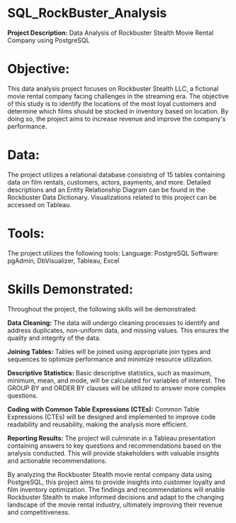 # SQL_RockBuster_Analysis
**Project Description:** Data Analysis of Rockbuster Stealth Movie Rental Company using PostgreSQL

# Objective:
This data analysis project focuses on Rockbuster Stealth LLC, a fictional movie rental company facing challenges in the streaming era. The objective of this study is to identify the locations of the most loyal customers and determine which films should be stocked in inventory based on location. By doing so, the project aims to increase revenue and improve the company's performance.

# Data:
The project utilizes a relational database consisting of 15 tables containing data on film rentals, customers, actors, payments, and more. Detailed descriptions and an Entity Relationship Diagram can be found in the Rockbuster Data Dictionary. Visualizations related to this project can be accessed on Tableau.

# Tools:

The project utilizes the following tools:
Language: PostgreSQL
Software: pgAdmin, DbVisualizer, Tableau, Excel

# **Skills Demonstrated:**
Throughout the project, the following skills will be demonstrated:

**Data Cleaning:** The data will undergo cleaning processes to identify and address duplicates, non-uniform data, and missing values. This ensures the quality and integrity of the data.

**Joining Tables:** Tables will be joined using appropriate join types and sequences to optimize performance and minimize resource utilization.

**Descriptive Statistics:** Basic descriptive statistics, such as maximum, minimum, mean, and mode, will be calculated for variables of interest. The GROUP BY and ORDER BY clauses will be utilized to answer more complex questions.

**Coding with Common Table Expressions (CTEs):** Common Table Expressions (CTEs) will be designed and implemented to improve code readability and reusability, making the analysis more efficient.

**Reporting Results:** The project will culminate in a Tableau presentation containing answers to key questions and recommendations based on the analysis conducted. This will provide stakeholders with valuable insights and actionable recommendations.

By analyzing the Rockbuster Stealth movie rental company data using PostgreSQL, this project aims to provide insights into customer loyalty and film inventory optimization. The findings and recommendations will enable Rockbuster Stealth to make informed decisions and adapt to the changing landscape of the movie rental industry, ultimately improving their revenue and competitiveness.
